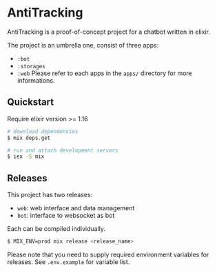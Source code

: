 # AntiTracking

AntiTracking is a proof-of-concept project for a chatbot written in elixir.

The project is an umbrella one, consist of three apps:
- `:bot`
- `:storages`
- `:web`
Please refer to each apps in the `apps/` directory for more informations.

## Quickstart

Require elixir version >= 1.16

``` sh
# download dependencies
$ mix deps.get

# run and attach development servers
$ iex -S mix
```

## Releases

This project has two releases:
- `web`: web interface and data management
- `bot`: interface to websocket as bot

Each can be compiled individually.

``` sh
$ MIX_ENV=prod mix release <release_name>
```

Please note that you need to supply required environment variables for releases. See `.env.example` for variable list.
